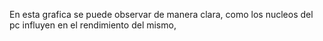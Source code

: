 En esta grafica se puede observar de manera clara, como los nucleos del pc influyen en el rendimiento del mismo,